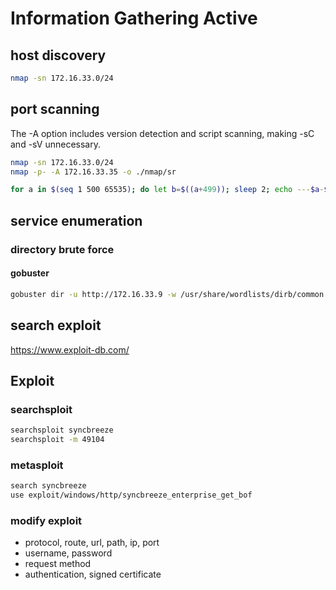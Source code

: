 
# Information Gathering Active

## host discovery

```bash
nmap -sn 172.16.33.0/24
```

## port scanning

The -A option includes version detection and script scanning, making -sC and -sV unnecessary.

```bash
nmap -sn 172.16.33.0/24
nmap -p- -A 172.16.33.35 -o ./nmap/sr

for a in $(seq 1 500 65535); do let b=$((a+499)); sleep 2; echo ---$a-$b---; sudo nmap -p $a-$b 192.168.208.211 | grep open; done
```

## service enumeration

### directory brute force

#### gobuster

```bash
gobuster dir -u http://172.16.33.9 -w /usr/share/wordlists/dirb/common.txt
```

## search exploit

<https://www.exploit-db.com/>

## Exploit

### searchsploit

```bash
searchsploit syncbreeze
searchsploit -m 49104
```

### metasploit

```bash
search syncbreeze
use exploit/windows/http/syncbreeze_enterprise_get_bof
```

### modify exploit

- protocol, route, url, path, ip, port
- username, password
- request method
- authentication, signed certificate
